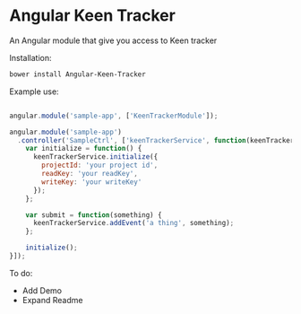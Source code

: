 Angular Keen Tracker
=====================

An Angular module that give you access to Keen tracker

Installation:

```bash
bower install Angular-Keen-Tracker
```

Example use: 

```javascript

angular.module('sample-app', ['KeenTrackerModule']);

angular.module('sample-app')
  .controller('SampleCtrl', ['keenTrackerService', function(keenTrackerService) {
    var initialize = function() {
      keenTrackerService.initialize({
        projectId: 'your project id',
        readKey: 'your readKey',
        writeKey: 'your writeKey'
      });
    };

    var submit = function(something) {
      keenTrackerService.addEvent('a thing', something);
    };

    initialize();
}]);

```

To do:
- Add Demo
- Expand Readme
